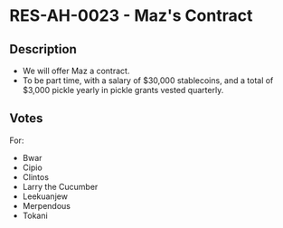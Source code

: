 # RES-AH-0023 - Maz's Contract

## Description

- We will offer Maz a contract.
- To be part time, with a salary of $30,000 stablecoins, and a total of $3,000 pickle yearly in pickle grants vested quarterly.

## Votes

For:

- Bwar
- Cipio
- Clintos
- Larry the Cucumber
- Leekuanjew
- Merpendous
- Tokani
